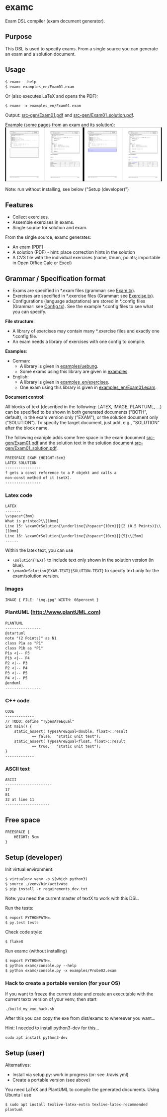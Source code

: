 # examc
Exam DSL compiler (exam document generator).

## Purpose
This DSL is used to specify exams. From a single source
you can generate an exam and a solution document.

## Usage

    $ examc --help
    $ examc examples_en/Exam01.exam

Or (also executes LaTeX and opens the PDF):    
    
    $ examc -x examples_en/Exam01.exam

Output: [src-gen/Exam01.pdf](doc/Exam01.pdf) and [src-gen/Exam01_solution.pdf](doc/Exam01_solution.pdf).

Example (some pages from an exam and its solution):
![](doc/images/example_both.png)

Note: run without installing, see below ("Setup (developer)")


## Features

  * Collect exercises.
  * Assemble exercises in exams.
  * Single source for solution and exam.

From the single source, examc generates:
  * An exam (PDF)
  * A solution (PDF) - hint: place correction hints in the solution
  * A CVS file with the individual exercises (name, #num, points; importable in Open Office Calc or Excel)

## Grammar / Specification format

  * Exams are specified in *.exam files (grammar: see [Exam.tx](examc/Exam.tx)).
  * Exercises are specified in *.exercise files (Grammar: see [Exercise.tx](examc/Exercise.tx)).
  * Configurations (language adaptations) are stored in *.config files (Grammar: see [Config.tx](examc/Config.tx)).
    See the example *.config files to see what you can specify.
  
**File structure**:

  * A library of exercises may contain many *.exercise files and exactly one *.config file.
  * An exam needs a library of exercises with one config to compile.

**Examples**:

  * German:
    * A library is given in [examples/uebung](examples/uebung).
    * Some exams using this library are given in [examples](examples).
  * English:
    * A library is given in [examples_en/exercises](examples_en/exercises).
    * One exam using this library is given in [examples_en/Exam01.exam](examples_en/Exam01.exam).

**Document control**:

All blocks of text (described in the following: LATEX, IMAGE, PLANTUML, ...)
can be specified to be shown in both generated documents ("BOTH", default),
in the exam version only ("EXAM"), or the solution document only ("SOLUTION").
To specify the target document, just add, e.g., "SOLUTION" after the block name.

The following example adds some free space in the 
exam document [src-gen/Exam01.pdf](doc/Exam01.pdf) 
and the solution text in the solution 
document [src-gen/Exam01_solution.pdf](doc/Exam01_solution.pdf).

	FREESPACE EXAM {HEIGHT:5cm}
	LATEX SOLUTION 
	----------------
	f gets a const reference to a P objekt and calls a
	non-const method of it (setX).
	----------------


### Latex code

	LATEX
	-------
	\vspace*{3mm}
	What is printed?\\[10mm]
	Line 15: \examOrSolution{\underline{\hspace*{10cm}}}{2 (0.5 Points)}\\[10mm]
	Line 16: \examOrSolution{\underline{\hspace*{10cm}}}{5}\\[5mm]
	------	

Within the latex text, you can use
 * ```\solution{TEXT}``` to include text only shown in the solution version (in blue).
 * ```\examOrSolution{EXAM-TEXT}{SOLUTION-TEXT}``` to specify text only for the exam/solution version.

### Images

    IMAGE { FILE: "img.jpg" WIDTH: 66percent }

### PlantUML (http://www.plantUML.com)

	PLANTUML
	----------------
	@startuml
	note "(2 Points)" as N1
	class P1a as "P1"
	class P1b as "P1"
	P1a <|-- P3
	P1b <|-- P4
	P2 <|-- P3
	P2 <|-- P4
	P3 <|-- P5
	P4 <|-- P5
	@enduml
	----------------

### C++ code

	CODE
	-------------
    // TODO: define "TypesAreEqual"
    int main() {
        static_assert( TypesAreEqual<double, float>::result 
                == false,  "static unit test");
        static_assert( TypesAreEqual<float, float>::result  
                == true,   "static unit test");
    }
	-------------

### ASCII text

	ASCII
	---------------------
    17
    81
    32 at line 11
	--------------------

## Free space

	FREESPACE {
		HEIGHT: 5cm
	}

	
## Setup (developer)

Init virtual environment:

    $ virtualenv venv -p $(which python3)
    $ source ./venv/bin/activate
    $ pip install -r requirements_dev.txt 

Note: you need the current master of textX to work with this DSL.

Run the tests:

    $ export PYTHONPATH=.
    $ py.test tests
    
Check code style:

    $ flake8

Run examc (without installing)

    $ export PYTHONPATH=.
    $ python examc/console.py --help
    $ python examc/console.py -x examples/Probe02.exam


### Hack to create a portable version (for your OS)

If you want to freeze the current state and create an executable with
the current textx version of your venv, then start 

    ./build_my_exe_hack.sh
    
After this you can copy the exe from dist/examc to whereever you want...

Hint: I needed to install python3-dev for this...

    sudo apt install python3-dev

## Setup (user)

Alternatives:
 * Install via setup.py: work in progress (or: see .travis.yml)
 * Create a portable version (see above)

You need LaTeX and PlantUML to compile the generated documents. Using Ubuntu I use

    $ sudo apt install texlive-latex-extra texlive-latex-recommended plantuml
